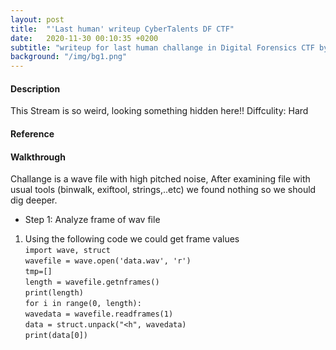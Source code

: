 ```yaml
---
layout: post
title:  "'Last human' writeup CyberTalents DF CTF"
date:   2020-11-30 00:10:35 +0200
subtitle: "writeup for last human challange in Digital Forensics CTF by CyberTalents"
background: "/img/bg1.png"
---
```


#### Description
This Stream is so weird, looking something hidden here!!
Diffculity: Hard
#### Reference
#### Walkthrough
Challange is a wave file with high pitched noise, After examining file with usual tools (binwalk, exiftool, strings,..etc) we found nothing so we should dig deeper.
* Step 1: Analyze frame of wav file
1. Using the following code we could get frame values   
   `import wave, struct`   
   `wavefile = wave.open('data.wav', 'r')`   
   `tmp=[]`   
   `length = wavefile.getnframes()`   
   `print(length)`   
   `for i in range(0, length):`   
      `wavedata = wavefile.readframes(1)`   
      `data = struct.unpack("<h", wavedata)`   
      `print(data[0])`   
